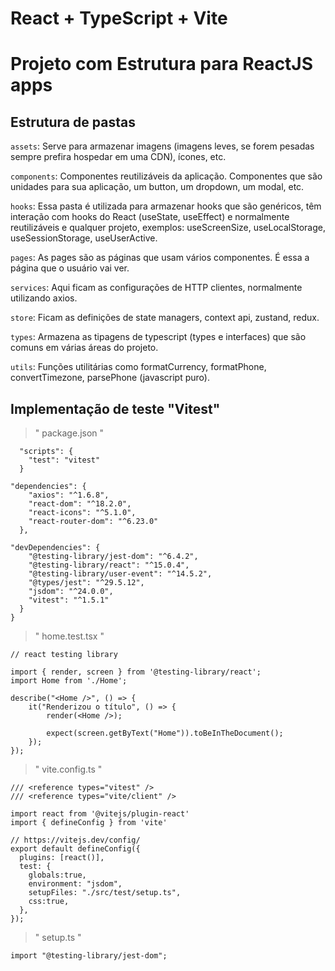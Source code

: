 # React + TypeScript + Vite

# Projeto com Estrutura para ReactJS apps

## Estrutura de pastas

`assets`: Serve para armazenar imagens (imagens leves, se forem pesadas sempre prefira hospedar em uma CDN), ícones, etc.

`components`: Componentes reutilizáveis da aplicação. Componentes que são unidades para sua aplicação, um button, um dropdown, um modal, etc.

`hooks`: Essa pasta é utilizada para armazenar hooks que são genéricos, têm interação com hooks do React (useState, useEffect) e normalmente reutilizáveis e qualquer projeto, exemplos: useScreenSize, useLocalStorage, useSessionStorage, useUserActive.

`pages`: As pages são as páginas que usam vários componentes. É essa a página que o usuário vai ver.

`services`: Aqui ficam as configurações de HTTP clientes, normalmente utilizando axios.

`store`: Ficam as definições de state managers, context api, zustand, redux.

`types`: Armazena as tipagens de typescript (types e interfaces) que são comuns em várias áreas do projeto.

`utils`: Funções utilitárias como formatCurrency, formatPhone, convertTimezone, parsePhone (javascript puro).

## Implementação de teste "Vitest"
> " package.json "
```
  "scripts": {
    "test": "vitest"
  }
```

```
"dependencies": {
    "axios": "^1.6.8",
    "react-dom": "^18.2.0",
    "react-icons": "^5.1.0",
    "react-router-dom": "^6.23.0"
  },

"devDependencies": {
    "@testing-library/jest-dom": "^6.4.2",
    "@testing-library/react": "^15.0.4",
    "@testing-library/user-event": "^14.5.2",
    "@types/jest": "^29.5.12",
    "jsdom": "^24.0.0",
    "vitest": "^1.5.1"
  }
}
```

> " home.test.tsx "

```
// react testing library

import { render, screen } from '@testing-library/react';
import Home from './Home';

describe("<Home />", () => {
    it("Renderizou o título", () => {
        render(<Home />);

        expect(screen.getByText("Home")).toBeInTheDocument();
    });
});
```

> " vite.config.ts "

```
/// <reference types="vitest" />
/// <reference types="vite/client" />

import react from '@vitejs/plugin-react'
import { defineConfig } from 'vite'

// https://vitejs.dev/config/
export default defineConfig({
  plugins: [react()],
  test: {
    globals:true,
    environment: "jsdom",
    setupFiles: "./src/test/setup.ts",
    css:true,
  },
});
```

> " setup.ts "

```
import "@testing-library/jest-dom";
```






